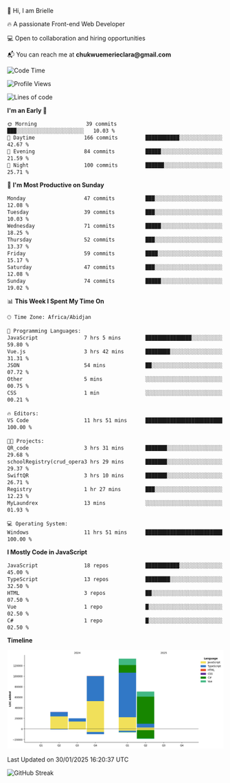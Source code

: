 <div align="left">
  <p>👋 Hi, I am Brielle</p>
  <p>🔥 A passionate Front-end Web Developer</p>
  <p>💻 Open to collaboration and hiring opportunities</p>
  <p>📬 You can reach me at <strong>chukwuemerieclara@gmail.com</strong></p>
</div>


 
 <!--START_SECTION:waka-->
![Code Time](http://img.shields.io/badge/Code%20Time-459%20hrs%2018%20mins-blue)

![Profile Views](http://img.shields.io/badge/Profile%20Views-23-blue)

![Lines of code](https://img.shields.io/badge/From%20Hello%20World%20I%27ve%20Written-284.7%20thousand%20lines%20of%20code-blue)

**I'm an Early 🐤** 

```text
🌞 Morning                39 commits          ███░░░░░░░░░░░░░░░░░░░░░░   10.03 % 
🌆 Daytime                166 commits         ███████████░░░░░░░░░░░░░░   42.67 % 
🌃 Evening                84 commits          █████░░░░░░░░░░░░░░░░░░░░   21.59 % 
🌙 Night                  100 commits         ██████░░░░░░░░░░░░░░░░░░░   25.71 % 
```
📅 **I'm Most Productive on Sunday** 

```text
Monday                   47 commits          ███░░░░░░░░░░░░░░░░░░░░░░   12.08 % 
Tuesday                  39 commits          ███░░░░░░░░░░░░░░░░░░░░░░   10.03 % 
Wednesday                71 commits          █████░░░░░░░░░░░░░░░░░░░░   18.25 % 
Thursday                 52 commits          ███░░░░░░░░░░░░░░░░░░░░░░   13.37 % 
Friday                   59 commits          ████░░░░░░░░░░░░░░░░░░░░░   15.17 % 
Saturday                 47 commits          ███░░░░░░░░░░░░░░░░░░░░░░   12.08 % 
Sunday                   74 commits          █████░░░░░░░░░░░░░░░░░░░░   19.02 % 
```


📊 **This Week I Spent My Time On** 

```text
🕑︎ Time Zone: Africa/Abidjan

💬 Programming Languages: 
JavaScript               7 hrs 5 mins        ███████████████░░░░░░░░░░   59.80 % 
Vue.js                   3 hrs 42 mins       ████████░░░░░░░░░░░░░░░░░   31.31 % 
JSON                     54 mins             ██░░░░░░░░░░░░░░░░░░░░░░░   07.72 % 
Other                    5 mins              ░░░░░░░░░░░░░░░░░░░░░░░░░   00.75 % 
CSS                      1 min               ░░░░░░░░░░░░░░░░░░░░░░░░░   00.21 % 

🔥 Editors: 
VS Code                  11 hrs 51 mins      █████████████████████████   100.00 % 

🐱‍💻 Projects: 
QR_code                  3 hrs 31 mins       ███████░░░░░░░░░░░░░░░░░░   29.68 % 
schoolRegistry(crud_opera3 hrs 29 mins       ███████░░░░░░░░░░░░░░░░░░   29.37 % 
SwiftQR                  3 hrs 10 mins       ███████░░░░░░░░░░░░░░░░░░   26.71 % 
Registry                 1 hr 27 mins        ███░░░░░░░░░░░░░░░░░░░░░░   12.23 % 
MyLaundrex               13 mins             ░░░░░░░░░░░░░░░░░░░░░░░░░   01.93 % 

💻 Operating System: 
Windows                  11 hrs 51 mins      █████████████████████████   100.00 % 
```

**I Mostly Code in JavaScript** 

```text
JavaScript               18 repos            ███████████░░░░░░░░░░░░░░   45.00 % 
TypeScript               13 repos            ████████░░░░░░░░░░░░░░░░░   32.50 % 
HTML                     3 repos             ██░░░░░░░░░░░░░░░░░░░░░░░   07.50 % 
Vue                      1 repo              █░░░░░░░░░░░░░░░░░░░░░░░░   02.50 % 
C#                       1 repo              █░░░░░░░░░░░░░░░░░░░░░░░░   02.50 % 
```



**Timeline**

![Lines of Code chart](https://raw.githubusercontent.com/Brielle28/Brielle28/main/assets/bar_graph.png)


 Last Updated on 30/01/2025 16:20:37 UTC
<!--END_SECTION:waka-->

![GitHub Streak](https://github-readme-streak-stats.herokuapp.com/?user=Brielle28)



